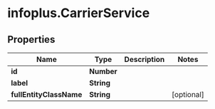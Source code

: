 # infoplus.CarrierService

## Properties
Name | Type | Description | Notes
------------ | ------------- | ------------- | -------------
**id** | **Number** |  | 
**label** | **String** |  | 
**fullEntityClassName** | **String** |  | [optional] 


